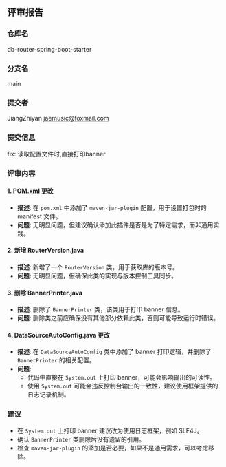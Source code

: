 ## 评审报告

### 仓库名
db-router-spring-boot-starter

### 分支名
main

### 提交者
JiangZhiyan <jaemusic@foxmail.com>

### 提交信息
fix: 读取配置文件时,直接打印banner

### 评审内容

#### 1. POM.xml 更改
- **描述**: 在 `pom.xml` 中添加了 `maven-jar-plugin` 配置，用于设置打包时的 manifest 文件。
- **问题**: 无明显问题，但建议确认添加此插件是否是为了特定需求，而非通用实践。

#### 2. 新增 RouterVersion.java
- **描述**: 新增了一个 `RouterVersion` 类，用于获取库的版本号。
- **问题**: 无明显问题，但确保此类的实现与版本控制工具同步。

#### 3. 删除 BannerPrinter.java
- **描述**: 删除了 `BannerPrinter` 类，该类用于打印 banner 信息。
- **问题**: 删除类之前应确保没有其他部分依赖此类，否则可能导致运行时错误。

#### 4. DataSourceAutoConfig.java 更改
- **描述**: 在 `DataSourceAutoConfig` 类中添加了 banner 打印逻辑，并删除了 `BannerPrinter` 的相关配置。
- **问题**: 
  - 代码中直接在 `System.out` 上打印 banner，可能会影响输出的可读性。
  - 使用 `System.out` 可能会违反控制台输出的一致性，建议使用框架提供的日志记录机制。

### 建议
- 在 `System.out` 上打印 banner 建议改为使用日志框架，例如 SLF4J。
- 确认 `BannerPrinter` 类删除后没有遗留的引用。
- 检查 `maven-jar-plugin` 的添加是否必要，如果不是通用需求，可以考虑移除。